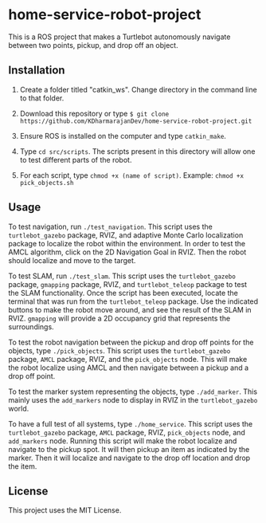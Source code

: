 # home-service-robot-project

This is a ROS project that makes a Turtlebot autonomously navigate between two points, pickup, and drop off an object.

## Installation

1. Create a folder titled "catkin_ws". Change directory in the command line to that folder.

2. Download this repository or type `$ git clone https://github.com/KDharmarajanDev/home-service-robot-project.git`

3. Ensure ROS is installed on the computer and type `catkin_make`.

4. Type `cd src/scripts`. The scripts present in this directory will allow one to test different parts of the robot.

5. For each script, type `chmod +x (name of script)`. Example: `chmod +x pick_objects.sh`

## Usage

To test navigation, run `./test_navigation`. This script uses the `turtlebot_gazebo` package, RVIZ, and adaptive Monte Carlo localization package to localize the robot within the environment. In order to test the AMCL algorithm, click on the 2D Navigation Goal in RVIZ. Then the robot should localize and move to the target.

To test SLAM, run `./test_slam`. This script uses the `turtlebot_gazebo` package, `gmapping` package, RVIZ, and `turtlebot_teleop` package to test the SLAM functionality. Once the script has been executed, locate the terminal that was run from the `turtlebot_teleop` package. Use the indicated buttons to make the robot move around, and see the result of the SLAM in RVIZ. `gmapping` will provide a 2D occupancy grid that represents the surroundings.

To test the robot navigation between the pickup and drop off points for the objects, type `./pick_objects`. This script uses the `turtlebot_gazebo` package, `AMCL` package, RVIZ, and the `pick_objects` node. This will make the robot localize using AMCL and then navigate between a pickup and a drop off point.

To test the marker system representing the objects, type `./add_marker`. This mainly uses the `add_markers` node to display in RVIZ in the `turtlebot_gazebo` world.

To have a full test of all systems, type `./home_service`. This script uses the `turtlebot_gazebo` package, `AMCL` package, RVIZ, `pick_objects` node, and `add_markers` node. Running this script will make the robot localize and navigate to the pickup spot. It will then pickup an item as indicated by the marker. Then it will localize and navigate to the drop off location and drop the item.

## License
This project uses the MIT License.
